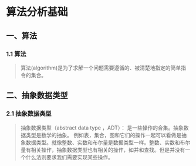 # 算法分析基础

## 一、算法

### 1.1 算法

> 算法(algorithm)是为了求解一个问题需要遵循的、被清楚地指定的简单指令的集合。

## 二、抽象数据类型

### 2.1 抽象数据类型

> 抽象数据类型（abstract data type ，ADT）： 是一些操作的合集。抽象数据类型是数学的抽象。
> 例如表，集合，图和它们的操作一起可以看做是抽象数据类型。就像整数、实数和布尔量是数据类型一样。整数、实数和布尔量有相关操作，抽象数据类型也有相关的操作，如并和查找。但是并没有一个什么法则要求我们需要实现某些操作。